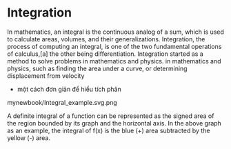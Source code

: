 # Integration

In mathematics, an integral is the continuous analog of a sum, which is used to calculate areas, volumes, and their generalizations. Integration, the process of computing an integral, is one of the two fundamental operations of calculus,[a] the other being differentiation. Integration started as a method to solve problems in mathematics and physics.
in mathematics and physics, such as finding the area under a curve, or determining displacement from velocity

* một cách đơn giản để hiểu tích phân

mynewbook/Integral_example.svg.png

A definite integral of a function can be represented as the signed area of the region bounded by its graph and the horizontal axis. In the above graph as an example, the integral of f(x) is the blue (+) area subtracted by the yellow (-) area.